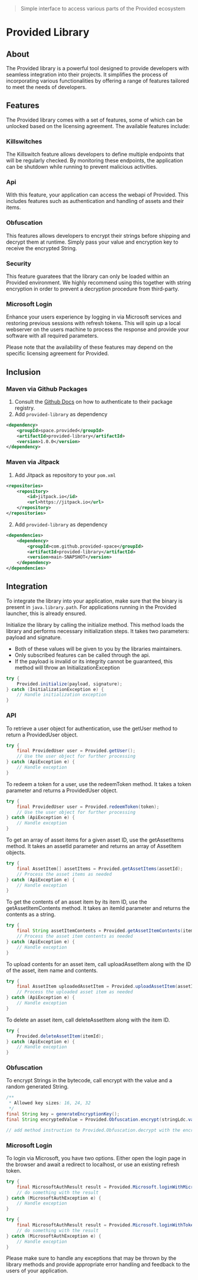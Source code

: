 > Simple interface to access various parts of the Provided ecosystem

# Provided Library
## About
The Provided library is a powerful tool designed to provide developers with seamless integration into their projects. It simplifies the process of incorporating various functionalities by offering a range of features tailored to meet the needs of developers.

## Features
The Provided library comes with a set of features, some of which can be unlocked based on the licensing agreement. The available features include:

### Killswitches
The Killswitch feature allows developers to define multiple endpoints that will be regularly checked. By monitoring these endpoints, the application can be shutdown while running to prevent malicious activities.

### Api
With this feature, your application can access the webapi of Provided.
This includes features such as authentication and handling of assets and their items.

### Obfuscation
This features allows developers to encrypt their strings before shipping and decrypt them at runtime. Simply pass your value and encryption key to receive the encrypted String.

### Security
This feature guaratees that the library can only be loaded within an Provided environment.
We highly recommend using this together with string encryption in order to prevent a decryption procedure from third-party.

### Microsoft Login
Enhance your users experience by logging in via Microsoft services and restoring previous sessions with refresh tokens.
This will spin up a local webserver on the users machine to process the response and provide your software with all required parameters.

Please note that the availability of these features may depend on the specific licensing agreement for Provided.

## Inclusion

### Maven via Github Packages
1. Consult the [Github Docs](https://docs.github.com/en/packages/working-with-a-github-packages-registry/working-with-the-apache-maven-registry#authenticating-to-github-packages) on how to authenticate to their package registry.
2. Add `provided-library` as dependency
```xml
<dependency>
    <groupId>space.provided</groupId>
    <artifactId>provided-library</artifactId>
    <version>1.0.0</version>
</dependency>
```

### Maven via Jitpack
1. Add Jitpack as repository to your `pom.xml`
```xml
<repositories>
    <repository>
        <id>jitpack.io</id>
        <url>https://jitpack.io</url>
    </repository>
</repositories>
```
2. Add `provided-library` as dependency
```xml
<dependencies>
    <dependency>
        <groupId>com.github.provided-space</groupId>
        <artifactId>provided-library</artifactId>
        <version>main-SNAPSHOT</version>
    </dependency>
</dependencies>
```

## Integration
To integrate the library into your application, make sure that the binary is present in `java.library.path`.
For applications running in the Provided launcher, this is already ensured.

Initialize the library by calling the initialize method. This method loads the library and performs necessary initialization steps. It takes two parameters: payload and signature.
* Both of these values will be given to you by the libraries maintainers.
* Only subscribed features can be called through the api.
* If the payload is invalid or its integrity cannot be guaranteed, this method will throw an InitializationException
```java
try {
    Provided.initialize(payload, signature);
} catch (InitializationException e) {
    // Handle initialization exception
}
```

### API
To retrieve a user object for authentication, use the getUser method to return a ProvidedUser object.
```java
try {
    final ProvidedUser user = Provided.getUser();
    // Use the user object for further processing
} catch (ApiException e) {
    // Handle exception
}
```

To redeem a token for a user, use the redeemToken method. It takes a token parameter and returns a ProvidedUser object.
```java
try {
    final ProvidedUser user = Provided.redeemToken(token);
    // Use the user object for further processing
} catch (ApiException e) {
    // Handle exception
}
```

To get an array of asset items for a given asset ID, use the getAssetItems method. It takes an assetId parameter and returns an array of AssetItem objects.
```java
try {
    final AssetItem[] assetItems = Provided.getAssetItems(assetId);
    // Process the asset items as needed
} catch (ApiException e) {
    // Handle exception
}
```

To get the contents of an asset item by its item ID, use the getAssetItemContents method. It takes an itemId parameter and returns the contents as a string.
```java
try {
    final String assetItemContents = Provided.getAssetItemContents(itemId);
    // Process the asset item contents as needed
} catch (ApiException e) {
    // Handle exception
}
```

To upload contents for an asset item, call uploadAssetItem along with the ID of the asset, item name and contents.
```java
try {
    final AssetItem uploadedAssetItem = Provided.uploadAssetItem(assetId, name, contents);
    // Process the uploaded asset item as needed
} catch (ApiException e) {
    // Handle exception
}
```

To delete an asset item, call deleteAssetItem along with the item ID.
```java
try {
    Provided.deleteAssetItem(itemId);
} catch (ApiException e) {
    // Handle exception
}
```

### Obfuscation
To encrypt Strings in the bytecode, call encrypt with the value and a random generated String.
```java
/**
 * Allowed key sizes: 16, 24, 32
 */
final String key = generateEncryptionKey();
final String encryptedValue = Provided.Obfuscation.encrypt(stringLdc.value, key);

// add method instruction to Provided.Obfuscation.decrypt with the encrypted value and generated key as parameter
```

### Microsoft Login
To login via Microsoft, you have two options. Either open the login page in the browser and await a redirect to localhost, or use an existing refresh token.
```java
try {
    final MicrosoftAuthResult result = Provided.Microsoft.loginWithMicrosoft();
    // do something with the result
} catch (MicrosoftAuthException e) {
    // Handle exception
}

try {
    final MicrosoftAuthResult result = Provided.Microsoft.loginWithToken(refreshToken);
    // do something with the result
} catch (MicrosoftAuthException e) {
    // Handle exception
}
```

Please make sure to handle any exceptions that may be thrown by the library methods and provide appropriate error handling and feedback to the users of your application.
